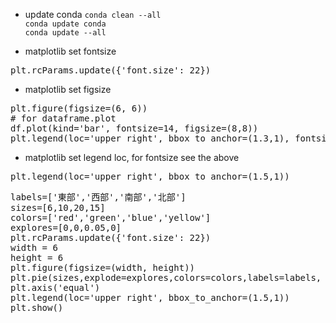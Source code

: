 * update conda
`conda clean --all`<br />
`conda update conda`<br />
`conda update --all`<br />

* matplotlib set fontsize 
<pre>plt.rcParams.update({'font.size': 22})</pre>

* matplotlib set figsize 
<pre>
plt.figure(figsize=(6, 6))
# for dataframe.plot
df.plot(kind='bar', fontsize=14, figsize=(8,8))
plt.legend(loc='upper right', bbox_to_anchor=(1.3,1), fontsize=14)
</pre>

* matplotlib set legend loc, for fontsize see the above 
<pre>plt.legend(loc='upper right', bbox_to_anchor=(1.5,1))</pre>
<pre>
labels=['東部','西部','南部','北部']
sizes=[6,10,20,15]
colors=['red','green','blue','yellow']
explores=[0,0,0.05,0]
plt.rcParams.update({'font.size': 22})
width = 6
height = 6
plt.figure(figsize=(width, height))
plt.pie(sizes,explode=explores,colors=colors,labels=labels, shadow=True,autopct="%.1f%%")
plt.axis('equal')
plt.legend(loc='upper right', bbox_to_anchor=(1.5,1))
plt.show()
</pre>
